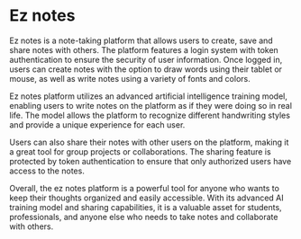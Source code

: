 # Ez notes

Ez notes is a note-taking platform that allows users to create, save and share notes with others. The platform features a login system with token authentication to ensure the security of user information. Once logged in, users can create notes with the option to draw words using their tablet or mouse, as well as write notes using a variety of fonts and colors.

Ez notes platform utilizes an advanced artificial intelligence training model, enabling users to write notes on the platform as if they were doing so in real life. The model allows the platform to recognize different handwriting styles and provide a unique experience for each user.

Users can also share their notes with other users on the platform, making it a great tool for group projects or collaborations. The sharing feature is protected by token authentication to ensure that only authorized users have access to the notes.

Overall, the ez notes platform is a powerful tool for anyone who wants to keep their thoughts organized and easily accessible. With its advanced AI training model and sharing capabilities, it is a valuable asset for students, professionals, and anyone else who needs to take notes and collaborate with others.
